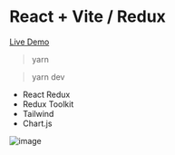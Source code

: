 # React + Vite  / Redux

[Live Demo](https://nnakress.github.io/covid19tracker/)

> yarn
 
> yarn dev

 * React Redux
 * Redux Toolkit
 * Tailwind
 * Chart.js

![image](https://github.com/NNakreSS/covid19tracker/assets/87872407/bbd46ced-1c16-47bd-aab0-30dc7bc51f01)
